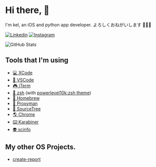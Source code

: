 # Hi there, 👋

I'm kel, an iOS and python app developer. よろしくおねがいします 🙇🏻‍♂️

[![Linkedin](https://img.shields.io/badge/linkedin-0077B5?logo=linkedin&logoColor=white&style=for-the-badge)](https://www.linkedin.com/in/ken119)
[![Instagram](https://img.shields.io/badge/Instagram-E4405F?logo=instagram&logoColor=white&style=for-the-badge)](https://instagram.com/michaelhenry119)

![GitHub Stats](https://github-readme-stats.vercel.app/api?username=michaelhenry&count_private=true&show_icons=true)

## Tools that I'm using
- [💻 XCode](https://developer.apple.com/xcode/)
- [📝 VSCode](https://code.visualstudio.com/)
- [🎮 iTerm](https://iterm2.com/)
- [💯 zsh](https://ohmyz.sh/) (with [powerlevel10k:zsh theme](https://github.com/romkatv/powerlevel10k))
- [💼 Homebrew](https://brew.sh/)
- [🐞 Proxyman](https://proxyman.io/)
- [👾 SourceTree](https://www.sourcetreeapp.com/) 
- [🌎 Chrome](https://www.google.com.au/chrome/)
- [⌨️ Karabiner](https://github.com/pqrs-org/Karabiner-Elements)
- [👽 xcinfo](https://github.com/xcodereleases/xcinfo)

## My other OS Projects.
- [create-report](https://github.com/michaelhenry/create-report)
